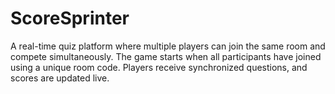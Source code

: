 # ScoreSprinter
A real-time quiz platform where multiple players can join the same room and compete simultaneously. The game starts when all participants have joined using a unique room code. Players receive synchronized questions, and scores are updated live.
